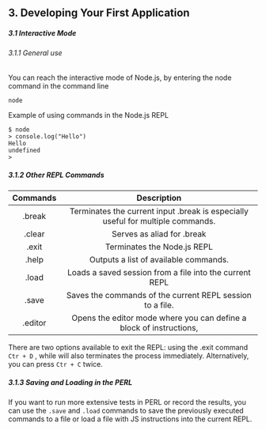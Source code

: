 <h2>3. Developing Your First Application</h2>

<h5>3.1 Interactive Mode</h5>

<h6>3.1.1 General use</h6>

You can reach the interactive mode of Node.js, by entering the node command in the command line

```
node
```

Example of using commands in the Node.js REPL

```
$ node
> console.log("Hello")
Hello
undefined
>
```

<h5>3.1.2 Other REPL Commands</h5>

| Commands |                                   Description                                   |
| :------: | :-----------------------------------------------------------------------------: |
|  .break  | Terminates the current input .break is especially useful for multiple commands. |
|  .clear  |                           Serves as aliad for .break                            |
|  .exit   |                           Terminates the Node.js REPL                           |
|  .help   |                      Outputs a list of available commands.                      |
|  .load   |             Loads a saved session from a file into the current REPL             |
|  .save   |            Saves the commands of the current REPL session to a file.            |
| .editor  |       Opens the editor mode where you can define a block of instructions,       |

There are two options available to exit the REPL: using the .exit command `Ctr + D` , while will also terminates the process immediately. Alternatively, you can press `Ctr + C` twice.

<h5>3.1.3 Saving and Loading in the PERL</h5>

If you want to run more extensive tests in PERL or record the results, you can use the `.save` and `.load` commands to save the previously executed commands to a file or load a file with JS instructions into the current REPL.
